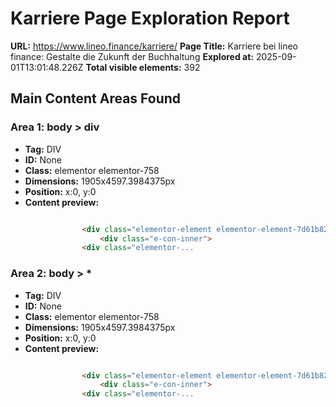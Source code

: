 # Karriere Page Exploration Report

**URL:** https://www.lineo.finance/karriere/
**Page Title:** Karriere bei lineo finance: Gestalte die Zukunft der Buchhaltung
**Explored at:** 2025-09-01T13:01:48.226Z
**Total visible elements:** 392

## Main Content Areas Found

### Area 1: body > div
- **Tag:** DIV
- **ID:** None
- **Class:** elementor elementor-758
- **Dimensions:** 1905x4597.3984375px
- **Position:** x:0, y:0
- **Content preview:**
```html

				<div class="elementor-element elementor-element-7d61b82 e-flex e-con-boxed e-con e-parent e-lazyloaded" data-id="7d61b82" data-element_type="container" id="content" data-settings="{&quot;background_background&quot;:&quot;classic&quot;}">
					<div class="e-con-inner">
				<div class="elementor-...
```

### Area 2: body > *
- **Tag:** DIV
- **ID:** None
- **Class:** elementor elementor-758
- **Dimensions:** 1905x4597.3984375px
- **Position:** x:0, y:0
- **Content preview:**
```html

				<div class="elementor-element elementor-element-7d61b82 e-flex e-con-boxed e-con e-parent e-lazyloaded" data-id="7d61b82" data-element_type="container" id="content" data-settings="{&quot;background_background&quot;:&quot;classic&quot;}">
					<div class="e-con-inner">
				<div class="elementor-...
```


